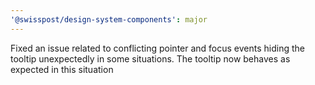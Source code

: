 ```yaml
---
'@swisspost/design-system-components': major
---
```


Fixed an issue related to conflicting pointer and focus events hiding the tooltip unexpectedly in some situations. The tooltip now behaves as expected in this situation
